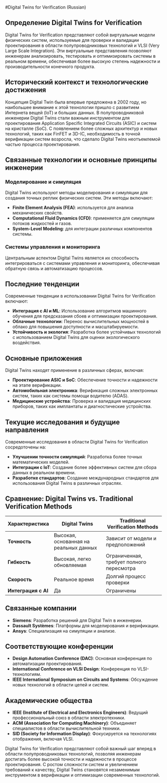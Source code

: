 #Digital Twins for Verification (Russian)

## Определение Digital Twins for Verification

Digital Twins for Verification представляют собой виртуальные модели физических систем, используемые для проверки и валидации проектирования в области полупроводниковых технологий и VLSI (Very Large Scale Integration). Эти виртуальные представления позволяют инженерам анализировать, тестировать и оптимизировать системы в реальном времени, обеспечивая более высокую степень надежности и производительности конечного продукта.

## Исторический контекст и технологические достижения

Концепция Digital Twin была впервые предложена в 2002 году, но наибольшее внимание к этой технологии пришло с развитием Интернета вещей (IoT) и больших данных. В полупроводниковой инженерии Digital Twins стали важным инструментом для проектирования Application Specific Integrated Circuits (ASIC) и систем на кристалле (SoC). С появлением более сложных архитектур и новых технологий, таких как FinFET и 3D-IC, необходимость в точной верификации систем возросла, что сделало Digital Twins неотъемлемой частью процесса проектирования.

## Связанные технологии и основные принципы инженерии

### Моделирование и симуляция

Digital Twins используют методы моделирования и симуляции для создания точных реплик физических систем. Эти методы включают:

- **Finite Element Analysis (FEA)**: используется для анализа механических свойств.
- **Computational Fluid Dynamics (CFD)**: применяется для симуляции потоков жидкостей и газов.
- **System-Level Modeling**: для интеграции различных компонентов системы.

### Системы управления и мониторинга

Центральным аспектом Digital Twins является их способность интегрироваться с системами управления и мониторинга, обеспечивая обратную связь и автоматизацию процессов.

## Последние тенденции

Современные тенденции в использовании Digital Twins for Verification включают:

- **Интеграция с AI и ML**: Использование алгоритмов машинного обучения для предсказания сбоев и оптимизации проектирования.
- **Облачные технологии**: Перенос вычислительных мощностей в облако для повышения доступности и масштабируемости.
- **Устойчивость и экология**: Разработка более устойчивых технологий с использованием Digital Twins для оценки экологического воздействия.

## Основные приложения

Digital Twins находят применение в различных сферах, включая:

- **Проектирование ASIC и SoC**: Обеспечение точности и надежности на этапе верификации.
- **Автомобильная электроника**: Верификация сложных электронных систем, таких как системы помощи водителю (ADAS).
- **Медицинские устройства**: Проверка и валидация медицинских приборов, таких как имплантаты и диагностические устройства.

## Текущие исследования и будущие направления

Современные исследования в области Digital Twins for Verification сосредоточены на:

- **Улучшении точности симуляций**: Разработка более точных математических моделей.
- **Интеграции с IoT**: Создание более эффективных систем для сбора данных в реальном времени.
- **Разработке стандартов**: Создание международных стандартов для использования Digital Twins в различных отраслях.

## Сравнение: Digital Twins vs. Traditional Verification Methods

| Характеристика               | Digital Twins                        | Traditional Verification Methods       |
|------------------------------|-------------------------------------|----------------------------------------|
| **Точность**                 | Высокая, основанная на реальных данных | Зависит от модели и предположений      |
| **Гибкость**                 | Высокая, легко обновляемая          | Ограниченная, требует полного пересмотра |
| **Скорость**                 | Реальное время                       | Долгий процесс проверки                |
| **Интеграция с AI**          | Да                                  | Ограничены                             |

## Связанные компании

- **Siemens**: Разработка решений для Digital Twin в инженерии.
- **Dassault Systèmes**: Платформы для моделирования и верификации.
- **Ansys**: Специализация на симуляции и анализе.

## Соответствующие конференции

- **Design Automation Conference (DAC)**: Основная конференция по автоматизации проектирования.
- **International Conference on VLSI Design**: Конференция по VLSI-технологиям.
- **IEEE International Symposium on Circuits and Systems**: Обсуждение новых технологий в области цепей и систем.

## Академические общества

- **IEEE (Institute of Electrical and Electronics Engineers)**: Ведущий профессиональный союз в области электротехники.
- **ACM (Association for Computing Machinery)**: Объединяет специалистов в области вычислительной техники.
- **SID (Society for Information Display)**: Фокусируется на технологиях отображения, включая VLSI.

Digital Twins for Verification представляют собой важный шаг вперед в области полупроводниковых технологий, позволяя инженерам достигать более высокой точности и надежности в процессе проектирования. С ростом сложности систем и увеличением требований к качеству, Digital Twins становятся незаменимым инструментом в верификации и оптимизации современных технологий.